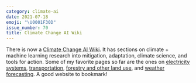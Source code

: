 ```yaml
---
category: climate-ai
date: 2021-07-18
emoji: "\U0001F30D"
issue_number: 70
title: Climate Change AI Wiki
---
```


There is now a [Climate Change AI Wiki](https://wiki.climatechange.ai/wiki/Welcome_to_the_Climate_Change_AI_Wiki?utm_campaign=Dynamically%20Typed&utm_medium=email&utm_source=Revue%20newsletter).
It has sections on climate + machine learning research into mitigation, adaptation, climate science, and tools for action.
Some of my favorite pages so far are the ones on [electricity systems](https://wiki.climatechange.ai/wiki/Electricity_Systems?utm_campaign=Dynamically%20Typed&utm_medium=email&utm_source=Revue%20newsletter), [transportation](https://wiki.climatechange.ai/wiki/Transportation?utm_campaign=Dynamically%20Typed&utm_medium=email&utm_source=Revue%20newsletter), [forestry and other land use](https://wiki.climatechange.ai/wiki/Forestry_and_Other_Land_Use?utm_campaign=Dynamically%20Typed&utm_medium=email&utm_source=Revue%20newsletter), and [weather forecasting](https://wiki.climatechange.ai/wiki/Weather_forecasting?utm_campaign=Dynamically%20Typed&utm_medium=email&utm_source=Revue%20newsletter).
A good website to bookmark!